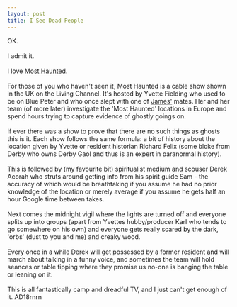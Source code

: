 ```yaml
--- 
layout: post
title: I See Dead People
---
```

OK.<br /><br />I admit it.<br /><br />I love [Most Haunted](http://www.livingtv.co.uk/mosthaunted/).<br /><br />For those of you who haven't seen it, Most Haunted is a cable show shown in the UK on the Living Channel. It's hosted by Yvette Fielding who used to be on Blue Peter and who once slept with one of [James'](http://www.thebloomers.co.uk/) mates. Her and her team (of more later) investigate the 'Most Haunted' locations in Europe and spend hours trying to capture evidence of ghostly goings on.<br /><br />If ever there was a show to prove that there are no such things as ghosts this is it. Each show follows the same formula: a bit of history about the location given by Yvette or resident historian Richard Felix (some bloke from Derby who owns Derby Gaol and thus is an expert in paranormal history).<br /><br />This is followed by (my favourite bit) spiritualist medium and scouser Derek Acorah who struts around getting info from his spirit guide Sam - the accuracy of which would be breathtaking if you assume he had no prior knowledge of the location or merely average if you assume he gets half an hour Google time between takes.<br /><br />Next comes the midnight vigil where the lights are turned off and everyone splits up into groups (apart from Yvettes hubby/producer Karl who tends to go somewhere on his own) and everyone gets really scared by the dark, 'orbs' (dust to you and me) and creaky wood.<br /><br />Every once in a while Derek will get possessed by a former resident and will march about talking in a funny voice, and sometimes the team will hold seances or table tipping where they promise us no-one is banging the table or leaning on it.<br /><br />This is all fantastically camp and dreadful TV, and I just can't get enough of it. AD18rnrn
